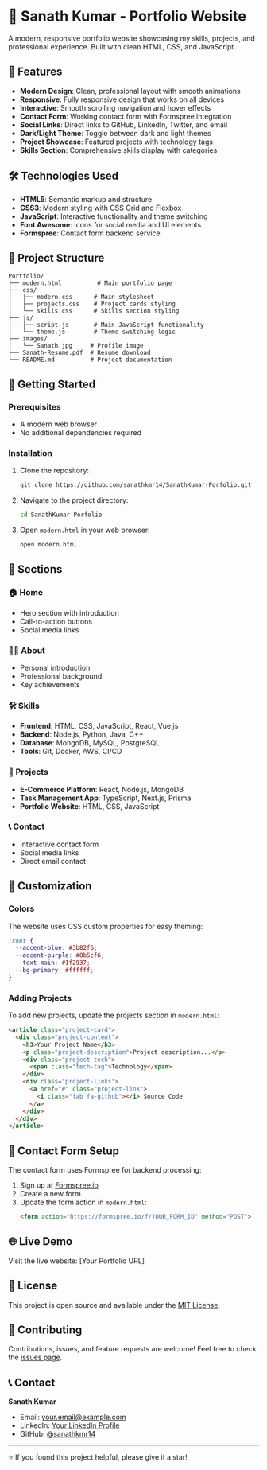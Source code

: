 # 🚀 Sanath Kumar - Portfolio Website

A modern, responsive portfolio website showcasing my skills, projects, and professional experience. Built with clean HTML, CSS, and JavaScript.

## 🌟 Features

- **Modern Design**: Clean, professional layout with smooth animations
- **Responsive**: Fully responsive design that works on all devices
- **Interactive**: Smooth scrolling navigation and hover effects
- **Contact Form**: Working contact form with Formspree integration
- **Social Links**: Direct links to GitHub, LinkedIn, Twitter, and email
- **Dark/Light Theme**: Toggle between dark and light themes
- **Project Showcase**: Featured projects with technology tags
- **Skills Section**: Comprehensive skills display with categories

## 🛠️ Technologies Used

- **HTML5**: Semantic markup and structure
- **CSS3**: Modern styling with CSS Grid and Flexbox
- **JavaScript**: Interactive functionality and theme switching
- **Font Awesome**: Icons for social media and UI elements
- **Formspree**: Contact form backend service

## 📁 Project Structure

```
Portfolio/
├── modern.html          # Main portfolio page
├── css/
│   ├── modern.css      # Main stylesheet
│   ├── projects.css    # Project cards styling
│   └── skills.css      # Skills section styling
├── js/
│   ├── script.js       # Main JavaScript functionality
│   └── theme.js        # Theme switching logic
├── images/
│   └── Sanath.jpg     # Profile image
├── Sanath-Resume.pdf  # Resume download
└── README.md          # Project documentation
```

## 🚀 Getting Started

### Prerequisites
- A modern web browser
- No additional dependencies required

### Installation
1. Clone the repository:
   ```bash
   git clone https://github.com/sanathkmr14/SanathKumar-Porfolio.git
   ```

2. Navigate to the project directory:
   ```bash
   cd SanathKumar-Porfolio
   ```

3. Open `modern.html` in your web browser:
   ```bash
   open modern.html
   ```

## 📱 Sections

### 🏠 Home
- Hero section with introduction
- Call-to-action buttons
- Social media links

### 👨‍💻 About
- Personal introduction
- Professional background
- Key achievements

### 🛠️ Skills
- **Frontend**: HTML, CSS, JavaScript, React, Vue.js
- **Backend**: Node.js, Python, Java, C++
- **Database**: MongoDB, MySQL, PostgreSQL
- **Tools**: Git, Docker, AWS, CI/CD

### 🚀 Projects
- **E-Commerce Platform**: React, Node.js, MongoDB
- **Task Management App**: TypeScript, Next.js, Prisma
- **Portfolio Website**: HTML, CSS, JavaScript

### 📞 Contact
- Interactive contact form
- Social media links
- Direct email contact

## 🎨 Customization

### Colors
The website uses CSS custom properties for easy theming:
```css
:root {
  --accent-blue: #3b82f6;
  --accent-purple: #8b5cf6;
  --text-main: #1f2937;
  --bg-primary: #ffffff;
}
```

### Adding Projects
To add new projects, update the projects section in `modern.html`:
```html
<article class="project-card">
  <div class="project-content">
    <h3>Your Project Name</h3>
    <p class="project-description">Project description...</p>
    <div class="project-tech">
      <span class="tech-tag">Technology</span>
    </div>
    <div class="project-links">
      <a href="#" class="project-link">
        <i class="fab fa-github"></i> Source Code
      </a>
    </div>
  </div>
</article>
```

## 📧 Contact Form Setup

The contact form uses Formspree for backend processing:

1. Sign up at [Formspree.io](https://formspree.io)
2. Create a new form
3. Update the form action in `modern.html`:
   ```html
   <form action="https://formspree.io/f/YOUR_FORM_ID" method="POST">
   ```

## 🌐 Live Demo

Visit the live website: [Your Portfolio URL]

## 📄 License

This project is open source and available under the [MIT License](LICENSE).

## 🤝 Contributing

Contributions, issues, and feature requests are welcome! Feel free to check the [issues page](https://github.com/sanathkmr14/SanathKumar-Porfolio/issues).

## 📞 Contact

**Sanath Kumar**
- Email: [your.email@example.com](mailto:your.email@example.com)
- LinkedIn: [Your LinkedIn Profile](https://linkedin.com/in/yourprofile)
- GitHub: [@sanathkmr14](https://github.com/sanathkmr14)

---

⭐ If you found this project helpful, please give it a star!
